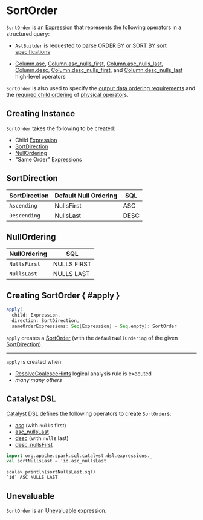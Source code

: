 # SortOrder

`SortOrder` is an [Expression](Expression.md) that represents the following operators in a structured query:

* `AstBuilder` is requested to [parse ORDER BY or SORT BY sort specifications](../sql/AstBuilder.md#visitSortItem)

* [Column.asc](../spark-sql-column-operators.md#asc), [Column.asc_nulls_first](../spark-sql-column-operators.md#asc_nulls_first), [Column.asc_nulls_last](../spark-sql-column-operators.md#asc_nulls_last), [Column.desc](../spark-sql-column-operators.md#desc), [Column.desc_nulls_first](../spark-sql-column-operators.md#desc_nulls_first), and [Column.desc_nulls_last](../spark-sql-column-operators.md#desc_nulls_last) high-level operators

`SortOrder` is also used to specify the [output data ordering requirements](../physical-operators/SparkPlan.md#outputOrdering) and the [required child ordering](../physical-operators/SparkPlan.md#requiredChildOrdering) of [physical operator](../physical-operators/SparkPlan.md)s.

## Creating Instance

`SortOrder` takes the following to be created:

* <span id="child"> Child [Expression](Expression.md)
* <span id="direction"> [SortDirection](#SortDirection)
* <span id="nullOrdering"> [NullOrdering](#NullOrdering)
* <span id="sameOrderExpressions"> "Same Order" [Expression](Expression.md)s

## <span id="SortDirection"><span id="Ascending"><span id="Descending"> SortDirection

SortDirection | Default Null Ordering | SQL
--------------|-----------------------|---------
 `Ascending`  | NullsFirst            | ASC
 `Descending` | NullsLast             | DESC

## <span id="NullOrdering"> NullOrdering

NullOrdering  | SQL
--------------|---------
 `NullsFirst` | NULLS FIRST
 `NullsLast`  | NULLS LAST

## Creating SortOrder { #apply }

```scala
apply(
  child: Expression,
  direction: SortDirection,
  sameOrderExpressions: Seq[Expression] = Seq.empty): SortOrder
```

`apply` creates a [SortOrder](#creating-instance) (with the `defaultNullOrdering` of the given [SortDirection](#SortDirection)).

---

`apply` is created when:

* [ResolveCoalesceHints](../logical-analysis-rules/ResolveCoalesceHints.md) logical analysis rule is executed
* _many many others_

## Catalyst DSL

[Catalyst DSL](../catalyst-dsl/index.md) defines the following operators to create `SortOrder`s:

* [asc](../catalyst-dsl/index.md#asc) (with `null`s first)
* [asc_nullsLast](../catalyst-dsl/index.md#asc_nullsLast)
* [desc](../catalyst-dsl/index.md#desc) (with `null`s last)
* [desc_nullsFirst](../catalyst-dsl/index.md#desc_nullsFirst)

```scala
import org.apache.spark.sql.catalyst.dsl.expressions._
val sortNullsLast = 'id.asc_nullsLast
```

```text
scala> println(sortNullsLast.sql)
`id` ASC NULLS LAST
```

## <span id="Unevaluable"> Unevaluable

`SortOrder` is an [Unevaluable](Unevaluable.md) expression.
